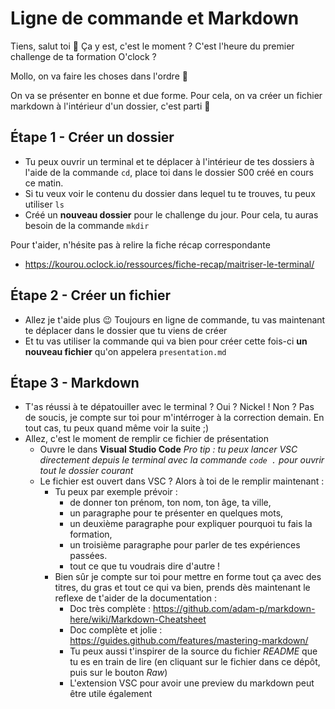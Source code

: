 # Ligne de commande et Markdown

Tiens, salut toi :wave: Ça y est, c'est le moment ? C'est l'heure du premier challenge de ta formation O'clock ? 

Mollo, on va faire les choses dans l'ordre :snail:

On va se présenter en bonne et due forme. Pour cela, on va créer un fichier markdown à l'intérieur d'un dossier, c'est parti :tada: 

## Étape 1 - Créer un dossier

- Tu peux ouvrir un terminal et te déplacer à l'intérieur de tes dossiers à l'aide de la commande `cd`, place toi dans le dossier S00 créé en cours ce matin.
- Si tu veux voir le contenu du dossier dans lequel tu te trouves, tu peux utiliser `ls`
- Créé un **nouveau dossier** pour le challenge du jour. Pour cela, tu auras besoin de la commande `mkdir`

Pour t'aider, n'hésite pas à relire la fiche récap correspondante
- https://kourou.oclock.io/ressources/fiche-recap/maitriser-le-terminal/

## Étape 2 - Créer un fichier

- Allez je t'aide plus :wink: Toujours en ligne de commande, tu vas maintenant te déplacer dans le dossier que tu viens de créer
- Et tu vas utiliser la commande qui va bien pour créer cette fois-ci **un nouveau fichier** qu'on appelera `presentation.md`

## Étape 3 - Markdown

- T'as réussi à te dépatouiller avec le terminal ? Oui ? Nickel ! Non ? Pas de soucis, je compte sur toi pour m'intérroger à la correction demain. En tout cas, tu peux quand même voir la suite ;)
- Allez, c'est le moment de remplir ce fichier de présentation
  - Ouvre le dans **Visual Studio Code**
  _Pro tip : tu peux lancer VSC directement depuis le terminal avec la commande `code .` pour ouvrir tout le dossier courant_
  - Le fichier est ouvert dans VSC ? Alors à toi de le remplir maintenant :
    - Tu peux par exemple prévoir :
      - de donner ton prénom, ton nom, ton âge, ta ville,
      - un paragraphe pour te présenter en quelques mots,
      - un deuxième paragraphe pour expliquer pourquoi tu fais la formation,
      - un troisième paragraphe pour parler de tes expériences passées.
      - tout ce que tu voudrais dire d'autre !
    - Bien sûr je compte sur toi pour mettre en forme tout ça avec des titres, du gras et tout ce qui va bien, prends dès maintenant le reflexe de t'aider de la documentation :
      - Doc très complète : https://github.com/adam-p/markdown-here/wiki/Markdown-Cheatsheet
      - Doc complète et jolie : https://guides.github.com/features/mastering-markdown/
      - Tu peux aussi t'inspirer de la source du fichier _README_ que tu es en train de lire (en cliquant sur le fichier dans ce dépôt, puis sur le bouton _Raw_)
      - L'extension VSC pour avoir une preview du markdown peut être utile également
